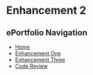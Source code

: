 # Enhancement 2
## ePortfolio Navigation
- [Home](index.md)
- [Enhancement One](enhancement_1.md)
- [Enhancement Three](enhancement_3.md)
- [Code Review](code_review.md)
